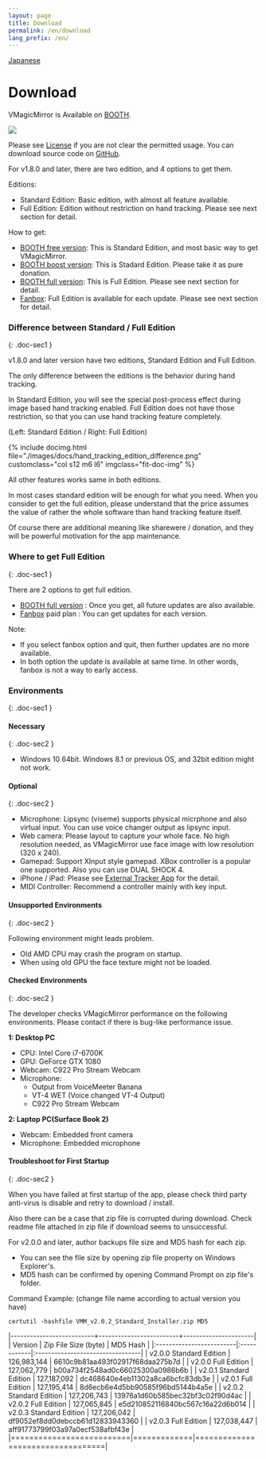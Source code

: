 ```yaml
---
layout: page
title: Download
permalink: /en/download
lang_prefix: /en/
---
```


[Japanese](../download)

# Download

VMagicMirror is Available on [BOOTH](https://booth.pm/ja/items/1272298).

<a target="_blank" href="https://baku-dreameater.booth.pm/items/1272298/">
  <img src="https://asset.booth.pm/static-images/banner/468x60_02.png">
</a>

Please see  [License](./about_license.html) if you are not clear the permitted usage.
You can download source code on [GitHub](https://github.com/malaybaku/VMagicMirror).

For v1.8.0 and later, there are two edition, and 4 options to get them.

Editions:

<div class="doc-ul" markdown="1">

- Standard Edition: Basic edition, with almost all feature available.
- Full Edition: Edition without restriction on hand tracking. Please see next section for detail.

</div>

How to get:

<div class="doc-ul" markdown="1">

- [BOOTH free version](https://baku-dreameater.booth.pm/items/1272298): This is Standard Edition, and most basic way to get VMagicMirror.
- [BOOTH boost version](https://baku-dreameater.booth.pm/items/1272298): This is Stadard Edition. Please take it as pure donation.
- [BOOTH full version](https://baku-dreameater.booth.pm/items/3064040): This is Full Edition. Please see next section for detail.
- [Fanbox](https://baku-dreameater.fanbox.cc/): Full Edition is available for each update. Please see next section for detail.

</div>

### Difference between Standard / Full Edition
{: .doc-sec1 }

v1.8.0 and later version have two editions, Standard Edition and Full Edition.

The only difference between the editions is the behavior during hand tracking.

In Standard Edition, you will see the special post-process effect during image based hand tracking enabled.
Full Edition does not have those restriction, so that you can use hand tracking feature completely.

(Left: Standard Edition / Right: Full Edition)

<div class="row">
{% include docimg.html file="./images/docs/hand_tracking_edition_difference.png" customclass="col s12 m6 l6" imgclass="fit-doc-img" %}
</div>

All other features works same in both editions.

In most cases standard edition will be enough for what you need.
When you consider to get the full edition, please understand that the price assumes the value of rather the whole software than hand tracking feature itself. 

Of course there are additional meaning like sharewere / donation, and they will be powerful motivation for the app maintenance.


### Where to get Full Edition
{: .doc-sec1 }

There are 2 options to get full edition.

<div class="doc-ul" markdown="1">

- [BOOTH full version](https://baku-dreameater.booth.pm/items/3064040) : Once you get, all future updates are also available.
- [Fanbox](https://baku-dreameater.fanbox.cc/) paid plan : You can get updates for each version.

</div>

Note:

<div class="doc-ul" markdown="1">

- If you select fanbox option and quit, then further updates are no more available.
- In both option the update is available at same time. In other words, fanbox is not a way to early access.

</div>


### Environments
{: .doc-sec1 }

#### Necessary
{: .doc-sec2 }

<div class="doc-ul" markdown="1">

- Windows 10 64bit. Windows 8.1 or previous OS, and 32bit edition might not work.

</div>

#### Optional
{: .doc-sec2 }

<div class="doc-ul" markdown="1">

- Microphone: Lipsync (viseme) supports physical micrphone and also virtual input. You can use voice changer output as lipsync input.
- Web camera: Please layout to capture your whole face. No high resolution needed, as VMagicMirror use face image with low resolution (320 x 240).
- Gamepad: Support XInput style gamepad. XBox controller is a popular one supported. Also you can use DUAL SHOCK 4.
- iPhone / iPad: Please see [External Tracker App](./docs/external_tracker) for the detail.
- MIDI Controller: Recommend a controller mainly with key input.

</div>

#### Unsupported Environments
{: .doc-sec2 }

Following environment might leads problem.

<div class="doc-ul" markdown="1">

- Old AMD CPU may crash the program on startup.
- When using old GPU the face texture might not be loaded.

</div>

#### Checked Environments
{: .doc-sec2 }

The developer checks VMagicMirror performance on the following environments. Please contact if there is bug-like performance issue.


**1: Desktop PC**

<div class="doc-ul" markdown="1">

- CPU: Intel Core i7-6700K
- GPU: GeForce GTX 1080
- Webcam: C922 Pro Stream Webcam
- Microphone: 
    - Output from VoiceMeeter Banana
    - VT-4 WET (Voice changed VT-4 Output)
    - C922 Pro Stream Webcam

</div>

**2: Laptop PC(Surface Book 2)**

<div class="doc-ul" markdown="1">

- Webcam: Embedded front camera
- Microphone: Embedded microphone

</div>

<a id="troubleshoot_first_startup"></a>

#### Troubleshoot for First Startup
{: .doc-sec2 }

When you have failed at first startup of the app, please check third party anti-virus is disable and retry to download / install.

Also there can be a case that zip file is corrupted during download. Check readme file attached in zip file if download seems to unsuccessful.

For v2.0.0 and later, author backups file size and MD5 hash for each zip.

<div class="doc-ul" markdown="1">

- You can see the file size by opening zip file property on Windows Explorer's.
- MD5 hash can be confirmed by opening Command Prompt on zip file's folder.

</div>

Command Example: (change file name according to actual version you have)

```
certutil -hashfile VMM_v2.0.2_Standard_Installer.zip MD5
```

|--------------------------+-------------------------+----------------------|
| Version                  | Zip File Size (byte)    | MD5 Hash             |
|:-------------------------|:------------|:---------------------------------|
| v2.0.0 Standard Edition  | 126,983,144 | 6610c9b81aa493f02917f68daa275b7d |
| v2.0.0 Full Edition      | 127,062,779 | b00a734f2548ad0c66025300a0986b6b |
| v2.0.1 Standard Edition  | 127,187,092 | dc468640e4eb11302a8ca6bcfc83db3e |
| v2.0.1 Full Edition      | 127,195,414 | 8d6ecb6e4d5bb90585f96bd5144b4a5e |
| v2.0.2 Standard Edition  | 127,206,743 | 13976a1d60b585bec32bf3c02f90d4ac |
| v2.0.2 Full Edition      | 127,065,845 | e5d210852116840bc567c16a22d6b014 |
| v2.0.3 Standard Edition  | 127,206,042 | df9052ef8dd0debccb61d12833943360 |
| v2.0.3 Full Edition      | 127,038,447 | aff91773799f03a97a0ecf538afbf43e |
|==========================|=============|==================================|
